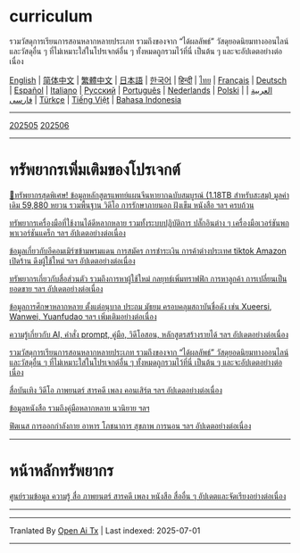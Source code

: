 # curriculum

รวมวัสดุการเรียนการสอนหลากหลายประเภท รวมถึงของจาก “ได้ผลลัพธ์” วัสดุยอดนิยมทางออนไลน์ และวัสดุอื่น ๆ ที่ไม่เหมาะใส่ในโปรเจกต์อื่น ๆ ทั้งหมดถูกรวมไว้ที่นี่ เป็นต้น ๆ และจะอัปเดตอย่างต่อเนื่อง

[English](https://openaitx.github.io/view.html?user=mswnlz&project=curriculum&lang=en) | [简体中文](https://openaitx.github.io/view.html?user=mswnlz&project=curriculum&lang=zh-CN) | [繁體中文](https://openaitx.github.io/view.html?user=mswnlz&project=curriculum&lang=zh-TW) | [日本語](https://openaitx.github.io/view.html?user=mswnlz&project=curriculum&lang=ja) | [한국어](https://openaitx.github.io/view.html?user=mswnlz&project=curriculum&lang=ko) | [हिन्दी](https://openaitx.github.io/view.html?user=mswnlz&project=curriculum&lang=hi) | [ไทย](https://openaitx.github.io/view.html?user=mswnlz&project=curriculum&lang=th) | [Français](https://openaitx.github.io/view.html?user=mswnlz&project=curriculum&lang=fr) | [Deutsch](https://openaitx.github.io/view.html?user=mswnlz&project=curriculum&lang=de) | [Español](https://openaitx.github.io/view.html?user=mswnlz&project=curriculum&lang=es) | [Italiano](https://openaitx.github.io/view.html?user=mswnlz&project=curriculum&lang=it) | [Русский](https://openaitx.github.io/view.html?user=mswnlz&project=curriculum&lang=ru) | [Português](https://openaitx.github.io/view.html?user=mswnlz&project=curriculum&lang=pt) | [Nederlands](https://openaitx.github.io/view.html?user=mswnlz&project=curriculum&lang=nl) | [Polski](https://openaitx.github.io/view.html?user=mswnlz&project=curriculum&lang=pl) | [العربية](https://openaitx.github.io/view.html?user=mswnlz&project=curriculum&lang=ar) | [فارسی](https://openaitx.github.io/view.html?user=mswnlz&project=curriculum&lang=fa) | [Türkçe](https://openaitx.github.io/view.html?user=mswnlz&project=curriculum&lang=tr) | [Tiếng Việt](https://openaitx.github.io/view.html?user=mswnlz&project=curriculum&lang=vi) | [Bahasa Indonesia](https://openaitx.github.io/view.html?user=mswnlz&project=curriculum&lang=id)

-------------------

[202505](https://raw.githubusercontent.com/mswnlz/curriculum/main/202505.md)
[202506](https://raw.githubusercontent.com/mswnlz/curriculum/main/202506.md)

---------------
# ทรัพยากรเพิ่มเติมของโปรเจกต์

[🎁ทรัพยากรสุดพิเศษ! ข้อมูลหลักสูตรแพทย์แผนจีนหายากฉบับสมบูรณ์ (1.18TB สำหรับสะสม) มูลค่าเดิม 59,880 หยวน รวมพื้นฐาน วิดีโอ การรักษาภายนอก ฝังเข็ม หนังสือ ฯลฯ ครบถ้วน](https://github.com/mswnlz/chinese-traditional)

[ทรัพยากรเครื่องมือที่ใช้งานได้ดีหลากหลาย รวมทั้งระบบปฏิบัติการ ปลั๊กอินต่าง ๆ เครื่องมือเวอร์ชันพกพาเวอร์ชันแคร็ก ฯลฯ อัปเดตอย่างต่อเนื่อง](https://github.com/mswnlz/tools)

[ข้อมูลเกี่ยวกับอีคอมเมิร์ซข้ามพรมแดน การสมัคร การชำระเงิน การค้าต่างประเทศ tiktok Amazon เปิดร้าน ดึงผู้ใช้ใหม่ ฯลฯ อัปเดตอย่างต่อเนื่อง](https://github.com/mswnlz/cross-border)

[ทรัพยากรเกี่ยวกับสื่อส่วนตัว รวมถึงการหาผู้ใช้ใหม่ กลยุทธ์เพิ่มทราฟฟิก การหาลูกค้า การเปลี่ยนเป็นยอดขาย ฯลฯ อัปเดตอย่างต่อเนื่อง](https://github.com/mswnlz/self-media)

[ ข้อมูลการศึกษาหลากหลาย ตั้งแต่อนุบาล ประถม มัธยม ครอบคลุมสถาบันชื่อดัง เช่น Xueersi, Wanwei, Yuanfudao ฯลฯ เพิ่มเติมอย่างต่อเนื่อง](https://github.com/mswnlz/edu-knowlege)

[ความรู้เกี่ยวกับ AI, คำสั่ง prompt, คู่มือ, วิดีโอสอน, หลักสูตรสร้างรายได้ ฯลฯ อัปเดตอย่างต่อเนื่อง](https://github.com/mswnlz/AIknowledge)

[รวมวัสดุการเรียนการสอนหลากหลายประเภท รวมถึงของจาก “ได้ผลลัพธ์” วัสดุยอดนิยมทางออนไลน์ และวัสดุอื่น ๆ ที่ไม่เหมาะใส่ในโปรเจกต์อื่น ๆ ทั้งหมดถูกรวมไว้ที่นี่ เป็นต้น ๆ และจะอัปเดตอย่างต่อเนื่อง](https://github.com/mswnlz/curriculum)

[สื่อบันเทิง วิดีโอ ภาพยนตร์ สารคดี เพลง คอนเสิร์ต ฯลฯ อัปเดตอย่างต่อเนื่อง](https://github.com/mswnlz/movies)

[ข้อมูลหนังสือ รวมถึงคู่มือหลากหลาย นวนิยาย ฯลฯ](https://github.com/mswnlz/book)

[ฟิตเนส การออกกำลังกาย อาหาร โภชนาการ สุขภาพ การนอน ฯลฯ อัปเดตอย่างต่อเนื่อง](https://github.com/mswnlz/healthy)

---------------

# หน้าหลักทรัพยากร
[ศูนย์รวมข้อมูล ความรู้ สื่อ ภาพยนตร์ สารคดี เพลง หนังสือ สื่ออื่น ๆ อัปเดตและจัดเรียงอย่างต่อเนื่อง](https://github.com/mswnlz)

---------------

---

Tranlated By [Open Ai Tx](https://github.com/OpenAiTx/OpenAiTx) | Last indexed: 2025-07-01

---